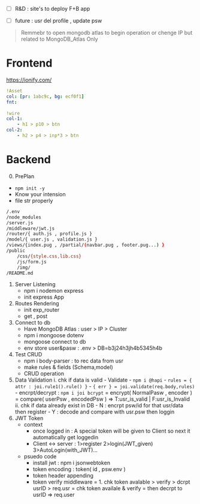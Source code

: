 
- [ ] R&D : site's to deploy F+B app
- [ ] future : usr del profile , update psw 


> Remmebr to open mongodb atlas to begin operation or chenge IP but related to MongoDB_Atlas Only

# Frontend
https://ionify.com/
```yaml
!Asset
col: [pr: 1abc9c, bg: ecf0f1]
fnt: 
    
!wire
col-1:
    - h1 > p10 > btn
col-2:
    - h2 > p4 > inp*3 > btn

```

# Backend 

0. PrePlan
- `npm init -y`
- Know your intension
- file str properly
```sh
/.env
/node_modules
/server.js
/middleware/jwt.js
/router/{ auth.js , profile.js }
/model/{ user.js , validation.js }
/views/{index.pug , /partial/(navbar.pug , footer.pug...) }
/public
    /css/{style.css,lib.css}
    /js/form.js
    /img/
/README.md
```
1. Server Listening
    - npm i nodemon express
    - init express App
2. Routes Rendering
    - init exp_router
    - get , post
3. Connect to db
    - Have MongoDB Atlas : user > IP > Cluster
    - npm i mongoose dotenv
    - mongoose connect to db
    - env store user&pasw : .env > DB=b3j24h3jh4b5345h4b
4. Test CRUD
    - npm i body-parser : to rec data from usr
    - make rules & fields (Schema,model)
    - CRUD operation
5. Data Validation
    i. chk if data is valid
        - Validate
        - `npm i @hapi`
            - `rules = { attr : joi.rule1().rule() }`
            - `{ err } = joi.validate(req.body,rules)`
        - encrpt/decrypt : `npm i joi bcrypt`
            = encrypt( NormalPasw , encoder )
            = compare( userPsw , encodedPsw ) => T:usr_is_valid | F:usr_is_Invalid
    ii. chk if data already exist in DB
        - N : encrpt psw/id for that usr/data then register
        - Y : decode and compare with usr.psw then loggin
6. JWT Token
    - context
        - once logged in : A special token will be given to Client so next it automatically get loggedin
        - Client  <-> server : 1>register 2>login(JWT_given) 3>AutoLogin(with_JWT)...
    - psuedo code
        - install jwt : npm i jsonwebtoken
        - token encoding : token( id , psw.env )
        - token header appending
        - token verify middleware
            = 1. chk token avalable > verify > dcrpt usrID > req.usr
            = chk token availale & verify
            = then decrpt to usrID => req.user
    

